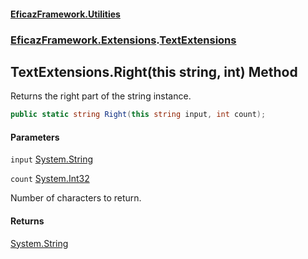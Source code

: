 #### [EficazFramework.Utilities](EficazFrameworkUtilities.md 'EficazFramework Utilities')
### [EficazFramework.Extensions](EficazFrameworkUtilities.md#EficazFramework.Extensions 'EficazFramework.Extensions').[TextExtensions](TextExtensions.md 'EficazFramework.Extensions.TextExtensions')

## TextExtensions.Right(this string, int) Method

Returns the right part of the string instance.

```csharp
public static string Right(this string input, int count);
```
#### Parameters

<a name='EficazFramework.Extensions.TextExtensions.Right(thisstring,int).input'></a>

`input` [System.String](https://docs.microsoft.com/en-us/dotnet/api/System.String 'System.String')

<a name='EficazFramework.Extensions.TextExtensions.Right(thisstring,int).count'></a>

`count` [System.Int32](https://docs.microsoft.com/en-us/dotnet/api/System.Int32 'System.Int32')

Number of characters to return.

#### Returns
[System.String](https://docs.microsoft.com/en-us/dotnet/api/System.String 'System.String')